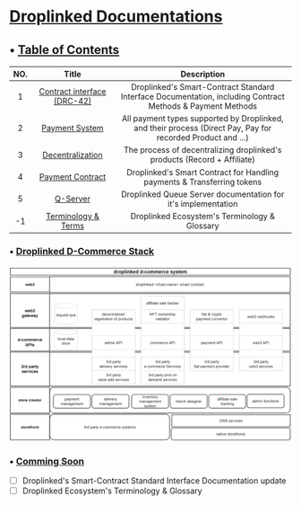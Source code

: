 # <u>Droplinked Documentations</u>

## • <u>Table of Contents</u>
<!-- 1. Contract interface (DRC-42)
2. Payment System
3. Decentralization
-->

| **NO.** 	|                      **Title**                      	|                                                **Description**                                               	|
|:-------:	|:---------------------------------------------------:	|:------------------------------------------------------------------------------------------------------------:	|
|    1    	| [Contract interface (DRC-42)](ContractInterface.md) 	|  Droplinked's Smart-Contract Standard Interface Documentation, including Contract Methods & Payment Methods  	|
|    2    	|          [Payment System](PaymentSystem.md)         	| All payment types supported by Droplinked, and their process (Direct Pay, Pay for recorded Product and ...)  	|
|    3    	|       [Decentralization](Decentralization.md)       	|                   The process of decentralizing droplinked's products (Record + Affiliate)                   	|
|    4    	|        [Payment Contract](PaymentContract.md)       	|                    Droplinked's Smart Contract for Handling payments & Transferring tokens                   	|
|    5    	|                [Q-Server](QServer.md)               	|                         Droplinked Queue Server documentation for it's implementation                        	|
|    -1   	|           [Terminology & Terms](Terms.md)           	|                                 Droplinked Ecosystem's Terminology & Glossary                                	|

### • <u>Droplinked D-Commerce Stack</u>
<img src="DroplinkedStack.png">

### • <u>Comming Soon</u>
- [ ] Droplinked's Smart-Contract Standard Interface Documentation update
- [ ] Droplinked Ecosystem's Terminology & Glossary